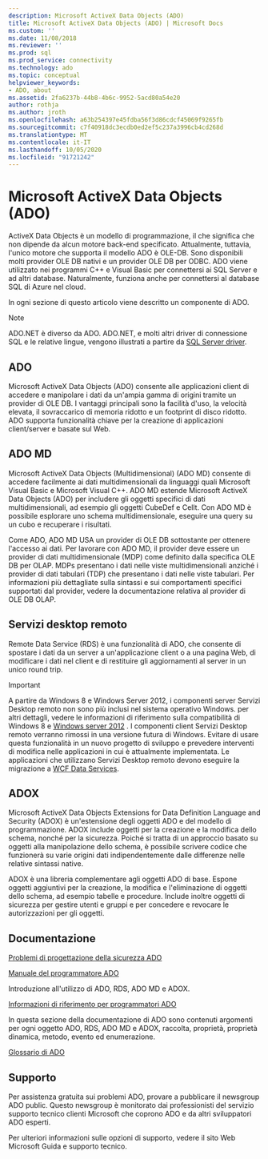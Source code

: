```yaml
---
description: Microsoft ActiveX Data Objects (ADO)
title: Microsoft ActiveX Data Objects (ADO) | Microsoft Docs
ms.custom: ''
ms.date: 11/08/2018
ms.reviewer: ''
ms.prod: sql
ms.prod_service: connectivity
ms.technology: ado
ms.topic: conceptual
helpviewer_keywords:
- ADO, about
ms.assetid: 2fa6237b-44b8-4b6c-9952-5acd80a54e20
author: rothja
ms.author: jroth
ms.openlocfilehash: a63b254397e45fdba56f3d86cdcf45069f9265fb
ms.sourcegitcommit: c7f40918dc3ecdb0ed2ef5c237a3996cb4cd268d
ms.translationtype: MT
ms.contentlocale: it-IT
ms.lasthandoff: 10/05/2020
ms.locfileid: "91721242"
---
```

# <a name="microsoft-activex-data-objects-ado"></a>Microsoft ActiveX Data Objects (ADO)

ActiveX Data Objects è un modello di programmazione, il che significa che non dipende da alcun motore back-end specificato. Attualmente, tuttavia, l'unico motore che supporta il modello ADO è OLE-DB. Sono disponibili molti provider OLE DB nativi e un provider OLE DB per ODBC. ADO viene utilizzato nei programmi C++ e Visual Basic per connettersi ai SQL Server e ad altri database. Naturalmente, funziona anche per connettersi al database SQL di Azure nel cloud.

In ogni sezione di questo articolo viene descritto un componente di ADO.

> [!NOTE]
> ADO.NET è diverso da ADO. ADO.NET, e molti altri driver di connessione SQL e le relative lingue, vengono illustrati a partire da [SQL Server driver](../connect/sql-connection-libraries.md).

  
## <a name="ado"></a>ADO  
 Microsoft ActiveX Data Objects (ADO) consente alle applicazioni client di accedere e manipolare i dati da un'ampia gamma di origini tramite un provider di OLE DB. I vantaggi principali sono la facilità d'uso, la velocità elevata, il sovraccarico di memoria ridotto e un footprint di disco ridotto. ADO supporta funzionalità chiave per la creazione di applicazioni client/server e basate sul Web.  
  
## <a name="ado-md"></a>ADO MD  
 Microsoft ActiveX Data Objects (Multidimensional) (ADO MD) consente di accedere facilmente ai dati multidimensionali da linguaggi quali Microsoft Visual Basic e Microsoft Visual C++. ADO MD estende Microsoft ActiveX Data Objects (ADO) per includere gli oggetti specifici di dati multidimensionali, ad esempio gli oggetti CubeDef e Cellt. Con ADO MD è possibile esplorare uno schema multidimensionale, eseguire una query su un cubo e recuperare i risultati.  
  
 Come ADO, ADO MD USA un provider di OLE DB sottostante per ottenere l'accesso ai dati. Per lavorare con ADO MD, il provider deve essere un provider di dati multidimensionale (MDP) come definito dalla specifica OLE DB per OLAP. MDPs presentano i dati nelle viste multidimensionali anziché i provider di dati tabulari (TDP) che presentano i dati nelle viste tabulari. Per informazioni più dettagliate sulla sintassi e sui comportamenti specifici supportati dal provider, vedere la documentazione relativa al provider di OLE DB OLAP.  
  
## <a name="rds"></a>Servizi desktop remoto  
 Remote Data Service (RDS) è una funzionalità di ADO, che consente di spostare i dati da un server a un'applicazione client o a una pagina Web, di modificare i dati nel client e di restituire gli aggiornamenti al server in un unico round trip.  
  
> [!IMPORTANT]
>  A partire da Windows 8 e Windows Server 2012, i componenti server Servizi Desktop remoto non sono più inclusi nel sistema operativo Windows. per altri dettagli, vedere le informazioni di riferimento sulla compatibilità di Windows 8 e [Windows server 2012](https://www.microsoft.com/download/details.aspx?id=27416) . I componenti client Servizi Desktop remoto verranno rimossi in una versione futura di Windows. Evitare di usare questa funzionalità in un nuovo progetto di sviluppo e prevedere interventi di modifica nelle applicazioni in cui è attualmente implementata. Le applicazioni che utilizzano Servizi Desktop remoto devono eseguire la migrazione a  [WCF Data Services](/dotnet/framework/wcf/).  
  
## <a name="adox"></a>ADOX  
 Microsoft ActiveX Data Objects Extensions for Data Definition Language and Security (ADOX) è un'estensione degli oggetti ADO e del modello di programmazione. ADOX include oggetti per la creazione e la modifica dello schema, nonché per la sicurezza. Poiché si tratta di un approccio basato su oggetti alla manipolazione dello schema, è possibile scrivere codice che funzionerà su varie origini dati indipendentemente dalle differenze nelle relative sintassi native.  
  
 ADOX è una libreria complementare agli oggetti ADO di base. Espone oggetti aggiuntivi per la creazione, la modifica e l'eliminazione di oggetti dello schema, ad esempio tabelle e procedure. Include inoltre oggetti di sicurezza per gestire utenti e gruppi e per concedere e revocare le autorizzazioni per gli oggetti.  
  
## <a name="documentation"></a>Documentazione  
 [Problemi di progettazione della sicurezza ADO](./guide/ado-security-design-issues.md)  
  
 [Manuale del programmatore ADO](./guide/ado-programmer-s-guide.md)  
  
 Introduzione all'utilizzo di ADO, RDS, ADO MD e ADOX.  
  
 [Informazioni di riferimento per programmatori ADO](./reference/ado-programmer-s-reference.md)  
  
 In questa sezione della documentazione di ADO sono contenuti argomenti per ogni oggetto ADO, RDS, ADO MD e ADOX, raccolta, proprietà, proprietà dinamica, metodo, evento ed enumerazione.  
  
 [Glossario di ADO](./ado-glossary.md)  
  
## <a name="support"></a>Supporto  
 Per assistenza gratuita sui problemi ADO, provare a pubblicare il newsgroup ADO public. Questo newsgroup è monitorato dai professionisti del servizio supporto tecnico clienti Microsoft che coprono ADO e da altri sviluppatori ADO esperti.  
  
 Per ulteriori informazioni sulle opzioni di supporto, vedere il sito Web Microsoft Guida e supporto tecnico.